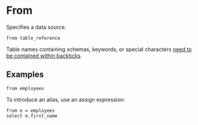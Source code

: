 # From

Specifies a data source.

```prql no-eval
from table_reference
```

Table names containing schemas, keywords, or special characters
[need to be contained within backticks](../../syntax/keywords.md#quoting).

## Examples

```prql
from employees
```

To introduce an alias, use an assign expression:

```prql
from e = employees
select e.first_name
```
